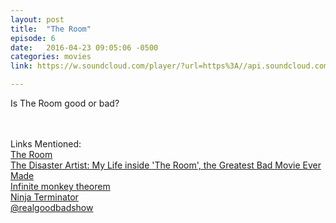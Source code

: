 ```yaml
---
layout: post
title:  "The Room"
episode: 6
date:   2016-04-23 09:05:06 -0500
categories: movies
link: https://w.soundcloud.com/player/?url=https%3A//api.soundcloud.com/tracks/260576587

---
```


Is The Room good or bad?

<br/><br/>
Links Mentioned:
<br/>
<a href="https://en.wikipedia.org/wiki/The_Room_(film)">The Room</a>
<br/>
<a href="http://www.audible.com/pd/Arts-Entertainment/The-Disaster-Artist-Audiobook/B00K5SCCXU?source_code=GO1GB907ESH060513&mkwid=s1LlkTIcH_dc&pcrid=78805351089&pmt=e&pkw=the%20disaster%20artist%20audiobook&gclid=CJ-kqvaJpswCFVhahgod_1gNgg">The Disaster Artist: My Life inside 'The Room', the Greatest Bad Movie Ever Made</a>
<br/>
<a href="https://en.wikipedia.org/wiki/Infinite_monkey_theorem">Infinite monkey theorem</a>
<br/>
<a href="http://www.imdb.com/title/tt0199849/">Ninja Terminator</a>
<br/>
<a href="http://twitter.com/realgoodbadshow">@realgoodbadshow</a>